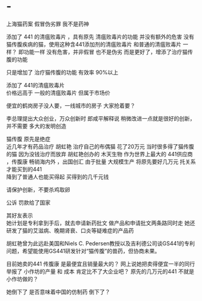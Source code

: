 # -
上海猫药案  假冒伪劣罪  我不是药神

添加了 441  的清瘟败毒片 ，具有原先  清瘟败毒片的功能
并没有额外的危害
没有猫传腹疾病的猫，使用这种含441添加剂的清瘟败毒片 和普通的清瘟败毒片 一样？
即功能一样 没有危害，并非假冒 也不是伪劣
而是更好了，增添了治疗猫传腹的功能 


只是增加了  治疗猫传腹的功能
有效率 90%以上


添加了 441的清瘟败毒片  
价格远高于 一般的清瘟败毒片
但属于市场价 


便宜的鹤岗房子没人要，一线城市的房子 大家抢着要？


李总理提出大众创业，万众创新时
郎咸平解释说  稍微改进一点就是很好的创新，并不需要 多大的发明创造


                           
猫传腹 原先是绝症  
近几年才有药品治疗
胡虹艳 治疗自己的布偶猫 花了20万元
当时很多得了猫传腹的猫  因为没钱治疗而放弃
胡虹艳创办的 木天生物  作为世界上最大的 441供应商 ，传腹康 畅销海内外 ，出国创汇
由于批量 大规模生产
将原先要好几万元  托关系才能买到的441    
降到了普通人也能买得起 买得到的几千元钱

请保护创新，不要杀鸡取卵

公诉   罚款给了国家

其好友表示  
她计划是专利拿到手后，就去申请新药批文
做产品和申请批文两条路同时走
她还研发了猫的艾滋病、晚期肾衰、口炎等疑难症的产品药

胡虹艳曾为此远赴美国和Niels C. Pedersen教授以及吉利德公司谈GS441的专利问题，希望能使用GS441研发针对“猫传腹”的兽药，但协商未果。


目前她卖的441 传腹康 是最便宜且销量最大的？
网上说她把卖得便宜一半的同行举报了
小作坊的产量 和 成本 肯定比不了大企业吧？
原先的几万元的441  不就是小作坊做的？

她倒下了 是否意味着中国的仿制药 倒下了？
